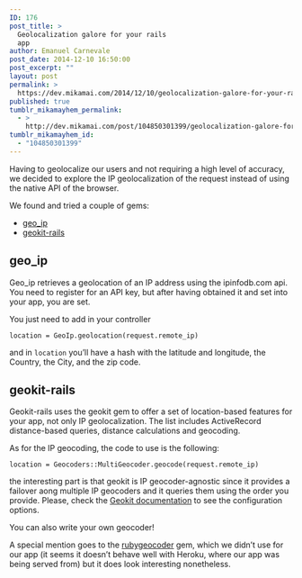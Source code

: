 ```yaml
---
ID: 176
post_title: >
  Geolocalization galore for your rails
  app
author: Emanuel Carnevale
post_date: 2014-12-10 16:50:00
post_excerpt: ""
layout: post
permalink: >
  https://dev.mikamai.com/2014/12/10/geolocalization-galore-for-your-rails-app/
published: true
tumblr_mikamayhem_permalink:
  - >
    http://dev.mikamai.com/post/104850301399/geolocalization-galore-for-your-rails-app
tumblr_mikamayhem_id:
  - "104850301399"
---
```

<p>Having to geolocalize our users and not requiring a high level of accuracy, we decided to explore the IP geolocalization of the request instead of using the native API of the browser.</p>

<p>We found and tried a couple of gems:</p>

<ul><li><a href="https://github.com/jeroenj/geo_ip">geo_ip</a></li>
<li><a href="https://github.com/geokit/geokit-rails">geokit-rails</a></li>
</ul><h2>geo_ip</h2>

<p>Geo_ip retrieves a geolocation of an IP address using the ipinfodb.com api. You need to register for an API key, but after having obtained it and set into your app, you are set.</p>

<p>You just need to add in your controller</p>

<p><code>location = GeoIp.geolocation(request.remote_ip)</code></p>

<p>and in <code>location</code> you&rsquo;ll have a hash with the latitude and longitude, the Country, the City, and the zip code.</p>

<h2>geokit-rails</h2>

<p>Geokit-rails uses the geokit gem to offer a set of location-based features for your app, not only IP geolocalization. The list includes ActiveRecord distance-based queries, distance calculations and geocoding.</p>

<p>As for the IP geocoding, the code to use is the following:</p>

<p><code>location = Geocoders::MultiGeocoder.geocode(request.remote_ip)</code></p>

<p>the interesting part is that geokit is IP geocoder-agnostic since it provides a failover aong multiple IP geocoders and it queries them using the order you provide. Please, check the <a href="https://github.com/geokit/geokit/blob/master/README.markdown">Geokit documentation</a> to see the configuration options.</p>

<p>You can also write your own geocoder!</p>

<p>A special mention goes to the <a href="http://www.rubygeocoder.com">rubygeocoder</a> gem, which we didn&rsquo;t use for our app (it seems it doesn&rsquo;t behave well with Heroku, where our app was being served from) but it does look interesting nonetheless.</p>